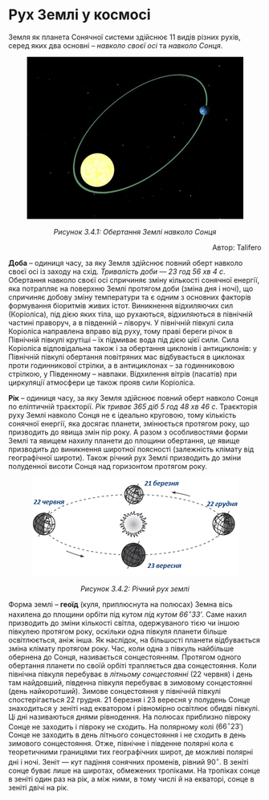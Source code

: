Рух Землі у космосі
===================

Земля як планета Сонячної системи здійснює 11 видів різних рухів, серед
яких два основні – *навколо своєї осі* та *навколо Сонця*.


<div align="center">
<img src="2.png">
<p><i>Рисунок 3.4.1: Обертання Землi навколо Сонця</i></p>
<p align="right">Автор: Talifero</p>
</div>

**Доба** – одиниця часу, за яку Земля здійснює повний оберт навколо
своєї осі із заходу на схід. *Тривалість доби — 23 год 56 хв 4 с*.
Обертання навколо своєї осі спричиняє зміну кількості сонячної енергії,
яка потрапляє на поверхню Землі протягом доби (зміна дня і ночі), що
спричиняє добову зміну температури та є одним з основних факторів
формування біоритмів живих істот. Виникнення відхиляючих сил
(Коріоліса), під дією яких тіла, що рухаються, відхиляються в північній
частині праворуч, а в південній – ліворуч. У північній півкулі сила
Коріоліса направлена вправо від руху, тому праві береги річок в
Північній півкулі крутіші – їх підмиває вода під дією цієї сили. Сила
Коріоліса відповідальна також і за обертання циклонів і антициклонів: у
Північній півкулі обертання повітряних мас відбувається в циклонах проти
годинникової стрілки, а в антициклонах – за годинниковою стрілкою, у
Південному – навпаки. Відхилення вітрів (пасатів) при циркуляції
атмосфери це також прояв сили Коріоліса.

**Рік** – одиниця часу, за яку Земля здійснює повний оберт навколо Сонця
по еліптичній траєкторії. *Рік триває 365 діб 5 год 48 хв 46 с*.
Траєкторія руху Землі навколо Сонця не є ідеально круговою, тому
кількість сонячної енергії, яка досягає планети, змінюється протягом
року, що призводить до явища змін пір року. А разом з особливостями
форми Землі та явищем нахилу планети до площини обертання, це явище
призводить до виникнення широтної поясності (залежність клімату від
географічної широти). Також річний рух Землі призводить до зміни
полуденної висоти Сонця над горизонтом протягом року.

<div align="center">
<img src="123.png">
<p><i>Рисунок 3.4.2: Рiчний рух землi</i></p>
</div>

Форма землі – **геоїд** (куля, приплюснута на полюсах) Земна вісь
нахилена до площини орбіти під кутом *під кутом $66^{\circ}33'$*. Саме
нахил призводить до зміни кількості світла, одержуваного тією чи іншою
півкулею протягом року, оскільки одна півкуля планети більше
освітлюється, аніж інша. Як наслідок, на більшості планети відбувається
зміна клімату протягом року. Час, коли одна з півкуль найбільше обернена
до Сонця, називається сонцестоянням. Протягом одного обертання планети
по своїй орбіті трапляється два сонцестояння. Коли північна півкуля
перебуває в *літньому сонцестоянні* (22 червня) і день там найдовший,
південна півкуля перебуває в зимовому сонцестоянні (день найкоротший).
Зимове сонцестояння у північній півкулі спостерігається 22 грудня. 21
березня і 23 вересня у полудень Сонце знаходиться у зеніті над екватором
і рівномірно освітлює обидві півкулі. Ці дні називаються днями
рівнодення. На полюсах приблизно півроку Сонце не заходить і півроку не
сходить. На полярному колі ($66^{\circ}23'$) Сонце не заходить в день
літнього сонцестояння і не сходить в день зимового сонцестояння. Отже,
північне і південне полярні кола є теоретичними границями тих
географічних широт, де можливі полярні дні і ночі. Зеніт — кут падіння
сонячних променів, рівний $90^{\circ}$. В зеніті сонце буває лише на
широтах, обмежених тропіками. На тропіках сонце в зеніті один раз на
рік, а між ними, в тому числі й на екваторі, сонце в зеніті двічі на
рік.
